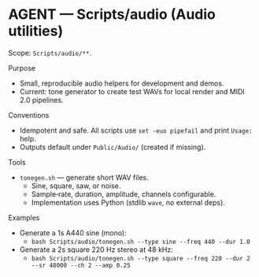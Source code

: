 # AGENT — Scripts/audio (Audio utilities)

Scope: `Scripts/audio/**`.

Purpose
- Small, reproducible audio helpers for development and demos.
- Current: tone generator to create test WAVs for local render and MIDI 2.0 pipelines.

Conventions
- Idempotent and safe. All scripts use `set -euo pipefail` and print `Usage:` help.
- Outputs default under `Public/Audio/` (created if missing).

Tools
- `tonegen.sh` — generate short WAV files.
  - Sine, square, saw, or noise.
  - Sample‑rate, duration, amplitude, channels configurable.
  - Implementation uses Python (stdlib `wave`, no external deps).

Examples
- Generate a 1s A440 sine (mono):
  - `bash Scripts/audio/tonegen.sh --type sine --freq 440 --dur 1.0`
- Generate a 2s square 220 Hz stereo at 48 kHz:
  - `bash Scripts/audio/tonegen.sh --type square --freq 220 --dur 2 --sr 48000 --ch 2 --amp 0.25`

